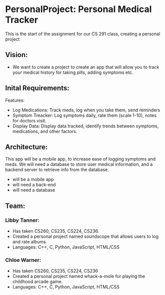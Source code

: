 # PersonalProject: Personal Medical Tracker
This is the start of the assignment for our CS 291 class, creating a personal project

## Vision: 
- We want to create a project to create an app that will allow you to track your medical history for taking pills, adding symptoms etc.

## Inital Requirements:
Features:
- Log Medications: Track meds, log when you take them, send reminders
- Symptom Treacker: Log symptoms daily, rate them (scale 1-10), notes for doctors visit.
- Display Data: Display data tracked, identify trends between symptoms, medications, and other factors. 

## Architecture:
This app will be a mobile app, to increase ease of logging symptoms and meds. We will need a database to store user medical information, and a backend server to retrieve info from the database. 
- will be a mobile app
- will need a back-end
- will need a database

## Team:
### Libby Tanner:
 - Has taken CS260, CS235, CS224, CS236. 
 - Created a personal project named soundscope that allows users to log and rate albums.
 - Languages: C++, C, Python, JavaScript, HTML/CSS

### Chloe Warner:
- Has taken CS260, CS235, CS224, CS236
- Created a personal project named whack-a-mole for playing the childhood arcade game.
- Languages: C++, C, Python, JavaScript, HTML/CSS
